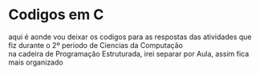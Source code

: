 # Codigos em C
aqui é aonde vou deixar os codigos para as respostas das atividades que fiz durante o 2º periodo de Ciencias da Computação</br>
na cadeira de Programação Estruturada, irei separar por Aula, assim fica mais organizado 
